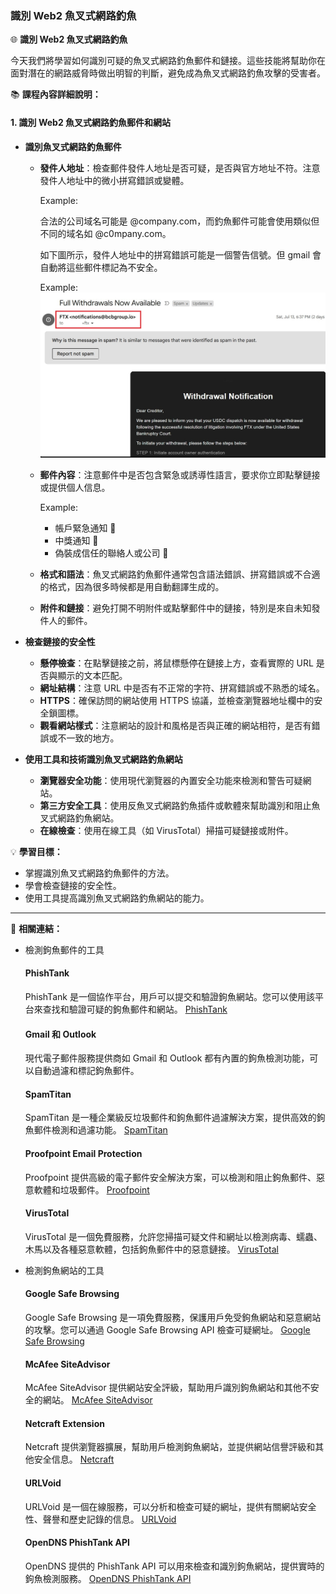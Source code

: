 ### 識別 Web2 魚叉式網路釣魚

🌐 **識別 Web2 魚叉式網路釣魚**

今天我們將學習如何識別可疑的魚叉式網路釣魚郵件和鏈接。這些技能將幫助你在面對潛在的網路威脅時做出明智的判斷，避免成為魚叉式網路釣魚攻擊的受害者。

📚 **課程內容詳細說明：**

#### 1. 識別 Web2 魚叉式網路釣魚郵件和網站
- **識別魚叉式網路釣魚郵件**
  - **發件人地址**：檢查郵件發件人地址是否可疑，是否與官方地址不符。注意發件人地址中的微小拼寫錯誤或變體。

    Example:
    
    合法的公司域名可能是 @company.com，而釣魚郵件可能會使用類似但不同的域名如 @c0mpany.com。
    
    如下圖所示，發件人地址中的拼寫錯誤可能是一個警告信號。但 gmail 會自動將這些郵件標記為不安全。

    Example:
    ![發件者域名](./images/3/1.jpeg)


  - **郵件內容**：注意郵件中是否包含緊急或誘導性語言，要求你立即點擊鏈接或提供個人信息。

    Example:
      - 帳戶緊急通知 🚧
      - 中獎通知 🎉
      - 偽裝成信任的聯絡人或公司 🏦
  - **格式和語法**：魚叉式網路釣魚郵件通常包含語法錯誤、拼寫錯誤或不合適的格式，因為很多時候都是用自動翻譯生成的。

  - **附件和鏈接**：避免打開不明附件或點擊郵件中的鏈接，特別是來自未知發件人的郵件。

- **檢查鏈接的安全性**
  - **懸停檢查**：在點擊鏈接之前，將鼠標懸停在鏈接上方，查看實際的 URL 是否與顯示的文本匹配。
  - **網址結構**：注意 URL 中是否有不正常的字符、拼寫錯誤或不熟悉的域名。
  - **HTTPS**：確保訪問的網站使用 HTTPS 協議，並檢查瀏覽器地址欄中的安全鎖圖標。
  - **觀看網站樣式**：注意網站的設計和風格是否與正確的網站相符，是否有錯誤或不一致的地方。

- **使用工具和技術識別魚叉式網路釣魚網站**
  - **瀏覽器安全功能**：使用現代瀏覽器的內置安全功能來檢測和警告可疑網站。
  - **第三方安全工具**：使用反魚叉式網路釣魚插件或軟體來幫助識別和阻止魚叉式網路釣魚網站。
  - **在線檢查**：使用在線工具（如 VirusTotal）掃描可疑鏈接或附件。


💡 **學習目標：**
- 掌握識別魚叉式網路釣魚郵件的方法。
- 學會檢查鏈接的安全性。
- 使用工具提高識別魚叉式網路釣魚網站的能力。

---
🔗 **相關連結：**
  - 檢測鉤魚郵件的工具

      #### PhishTank
      PhishTank 是一個協作平台，用戶可以提交和驗證鉤魚網站。您可以使用該平台來查找和驗證可疑的鉤魚郵件和網站。
      [PhishTank](https://www.phishtank.com/)

      #### Gmail 和 Outlook
      現代電子郵件服務提供商如 Gmail 和 Outlook 都有內置的鉤魚檢測功能，可以自動過濾和標記鉤魚郵件。

      #### SpamTitan
      SpamTitan 是一種企業級反垃圾郵件和鉤魚郵件過濾解決方案，提供高效的鉤魚郵件檢測和過濾功能。
      [SpamTitan](https://www.spamtitan.com/)

      #### Proofpoint Email Protection
      Proofpoint 提供高級的電子郵件安全解決方案，可以檢測和阻止鉤魚郵件、惡意軟體和垃圾郵件。
      [Proofpoint](https://www.proofpoint.com/us/products/email-protection)

      #### VirusTotal
      VirusTotal 是一個免費服務，允許您掃描可疑文件和網址以檢測病毒、蠕蟲、木馬以及各種惡意軟體，包括鉤魚郵件中的惡意鏈接。
      [VirusTotal](https://www.virustotal.com/)

- 檢測鉤魚網站的工具

  #### Google Safe Browsing
  Google Safe Browsing 是一項免費服務，保護用戶免受鉤魚網站和惡意網站的攻擊。您可以通過 Google Safe Browsing API 檢查可疑網址。
  [Google Safe Browsing](https://safebrowsing.google.com/)

  #### McAfee SiteAdvisor
  McAfee SiteAdvisor 提供網站安全評級，幫助用戶識別鉤魚網站和其他不安全的網站。
  [McAfee SiteAdvisor](https://www.mcafee.com/consumer/en-us/store/m0/catalog/mss.html)

  #### Netcraft Extension
  Netcraft 提供瀏覽器擴展，幫助用戶檢測鉤魚網站，並提供網站信譽評級和其他安全信息。
  [Netcraft](https://www.netcraft.com/)

  #### URLVoid
  URLVoid 是一個在線服務，可以分析和檢查可疑的網址，提供有關網站安全性、聲譽和歷史記錄的信息。
  [URLVoid](https://www.urlvoid.com/)

  #### OpenDNS PhishTank API
  OpenDNS 提供的 PhishTank API 可以用來檢查和識別鉤魚網站，提供實時的鉤魚檢測服務。
  [OpenDNS PhishTank API](https://www.opendns.com/phishing/)

